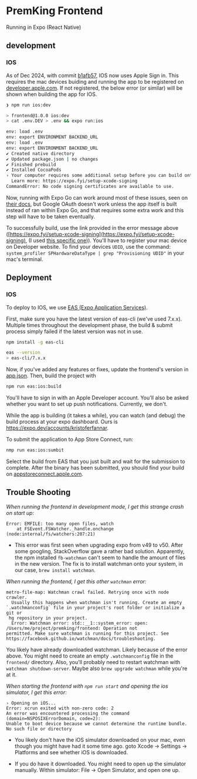 # PremKing Frontend

Running in Expo (React Native)

## development


### IOS

As of Dec 2024, with commit [b1afb57](https://github.com/kristo-og-logi/premKing/commit/b1afb57b6e939432df037fdae337aec26688be26), IOS now uses Apple Sign in.
This requires the mac devices buiding and running the app to be registered on [developer.apple.com](https://developer.apple.com/devices).
If not registered, the below error (or similar) will be shown when building the app for IOS.

```bash
❯ npm run ios:dev

> frontend@1.0.0 ios:dev
> cat .env.DEV > .env && expo run:ios

env: load .env
env: export ENVIRONMENT BACKEND_URL
env: load .env
env: export ENVIRONMENT BACKEND_URL
✔ Created native directory
✔ Updated package.json | no changes
✔ Finished prebuild
✔ Installed CocoaPods
› Your computer requires some additional setup before you can build onto physical iOS devices.
  Learn more: https://expo.fyi/setup-xcode-signing
CommandError: No code signing certificates are available to use.
```

Now, running with Expo Go can work around most of these issues, seen on [their docs](https://docs.expo.dev/versions/latest/sdk/apple-authentication/#development-and-testing), but Google OAuth doesn't work unless the app itself is built instead of ran within Expo Go, and that requires some extra work and this step will have to be taken eventually.

To successfully build, use the link provided in the error message above ([https://expo.fyi/setup-xcode-signing](https://expo.fyi/setup-xcode-signing), (I used [this specific one](https://github.com/expo/fyi/blob/bdeb4f299a01514651f4aadb227cf37e8e61878a/setup-xcode-signing.md))). You'll have to register your mac device on Developer website. To find your devices `UDID`, use the command: `system_profiler SPHardwareDataType | grep "Provisioning UDID"` in your mac's terminal.

## Deployment

### IOS

To deploy to IOS, we use [EAS (Expo Application Services)](https://expo.dev/eas).

First, make sure you have the latest version of eas-cli (we've used 7.x.x). Multiple times throughout the development phase, the build & submit process simply failed if the latest version was not in use.

```bash
npm install -g eas-cli

eas --version
> eas-cli/7.x.x
```

Now, if you've added any features or fixes, update the frontend's version in [app.json](./frontend/app.json). Then, build the project with

```bash
npm run eas:ios:build
```

You'll have to sign in with an Apple Developer account. You'll also be asked whether you want to set up push notifications. Currently, we don't.

While the app is building (it takes a while), you can watch (and debug) the build process at your expo dashboard. Ours is https://expo.dev/accounts/kristoferfannar.

To submit the application to App Store Connect, run:

```bash
nmp run eas:ios:sumbit
```

Select the build from EAS that you just built and wait for the submission to complete.
After the binary has been submitted, you should find your build on [appstoreconnect.apple.com](https://appstoreconnect.apple.com).

## Trouble Shooting

_When running the frontend in development mode, I get this strange crash on start up:_

```
Error: EMFILE: too many open files, watch
    at FSEvent.FSWatcher._handle.onchange (node:internal/fs/watchers:207:21)
```

- This error was first seen when upgrading expo from v49 to v50. After some googling, StackOverflow gave a rather bad solution. Apparently, the npm installed `fb-watchman` can't seem to handle the amount of files in the new version. The fix is to install watchman onto your system, in our case, `brew install watchman`.



_When running the frontend, I get this other `watchman` error:_

```
metro-file-map: Watchman crawl failed. Retrying once with node crawler.
  Usually this happens when watchman isn't running. Create an empty `.watchmanconfig` file in your project's root folder or initialize a git or
 hg repository in your project.
  Error: Watchman error: std::__1::system_error: open: /Users/me/project/premking/frontend: Operation not
permitted. Make sure watchman is running for this project. See https://facebook.github.io/watchman/docs/troubleshooting.
```

You likely have already downloaded watchman. Likely because of the error above. You might need to create an empty `.watchmanconfig` file in the `frontend/` directory. Also, you'll probably need to restart watchman with `watchman shutdown-server`. Maybe also `brew upgrade watchman` while you're at it.

_When starting the frontend with `npm run start` and opening the ios simulator, I get this error:_
```
› Opening on iOS...
Error: xcrun exited with non-zero code: 2
An error was encountered processing the command (domain=NSPOSIXErrorDomain, code=2):
Unable to boot device because we cannot determine the runtime bundle.
No such file or directory
```

- You likely don't have the iOS simulator downloaded on your mac, even though you might have had it some time ago.
	goto Xcode -> Settings -> Platforms and see whether iOS is downloaded.

- If you do have it downloaded. You might need to open up the simulator manually. 
	Within simulator: File -> Open Simulator, and open one up.


